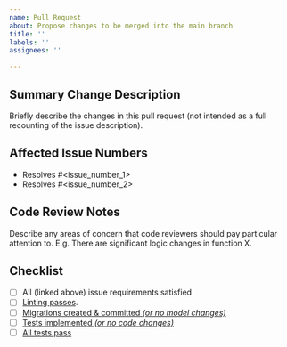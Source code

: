 ```yaml
---
name: Pull Request
about: Propose changes to be merged into the main branch
title: ''
labels: ''
assignees: ''

---
```


## Summary Change Description

Briefly describe the changes in this pull request (not intended as a full
recounting of the issue description).

## Affected Issue Numbers

- Resolves #<issue_number_1>
- Resolves #<issue_number_2>

## Code Review Notes

Describe any areas of concern that code reviewers should pay particular
attention to.  E.g. There are significant logic changes in function X.

## Checklist

- [ ] All (linked above) issue requirements satisfied
- [ ] [Linting passes](https://github.com/Princeton-LSI-ResearchComputing/tracebase/blob/main/CONTRIBUTING.md#linting).
- [ ] [Migrations created & committed *(or no model changes)*](https://github.com/Princeton-LSI-ResearchComputing/tracebase/blob/main/CONTRIBUTING.md#migration-process)
- [ ] [Tests implemented *(or no code changes)*](https://github.com/Princeton-LSI-ResearchComputing/tracebase/blob/main/CONTRIBUTING.md#test-implementation)
- [ ] [All tests pass](https://github.com/Princeton-LSI-ResearchComputing/tracebase/blob/main/CONTRIBUTING.md#quality-control)
